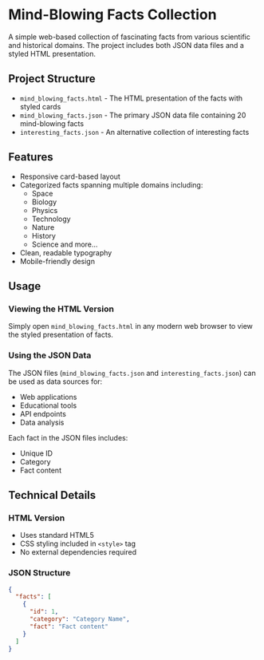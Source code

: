 # Mind-Blowing Facts Collection

A simple web-based collection of fascinating facts from various scientific and historical domains. The project includes both JSON data files and a styled HTML presentation.

## Project Structure

- `mind_blowing_facts.html` - The HTML presentation of the facts with styled cards
- `mind_blowing_facts.json` - The primary JSON data file containing 20 mind-blowing facts
- `interesting_facts.json` - An alternative collection of interesting facts

## Features

- Responsive card-based layout
- Categorized facts spanning multiple domains including:
  - Space
  - Biology
  - Physics
  - Technology
  - Nature
  - History
  - Science
  and more...
- Clean, readable typography
- Mobile-friendly design

## Usage

### Viewing the HTML Version
Simply open `mind_blowing_facts.html` in any modern web browser to view the styled presentation of facts.

### Using the JSON Data
The JSON files (`mind_blowing_facts.json` and `interesting_facts.json`) can be used as data sources for:
- Web applications
- Educational tools
- API endpoints
- Data analysis

Each fact in the JSON files includes:
- Unique ID
- Category
- Fact content

## Technical Details

### HTML Version
- Uses standard HTML5
- CSS styling included in `<style>` tag
- No external dependencies required

### JSON Structure
```json
{
  "facts": [
    {
      "id": 1,
      "category": "Category Name",
      "fact": "Fact content"
    }
  ]
}
